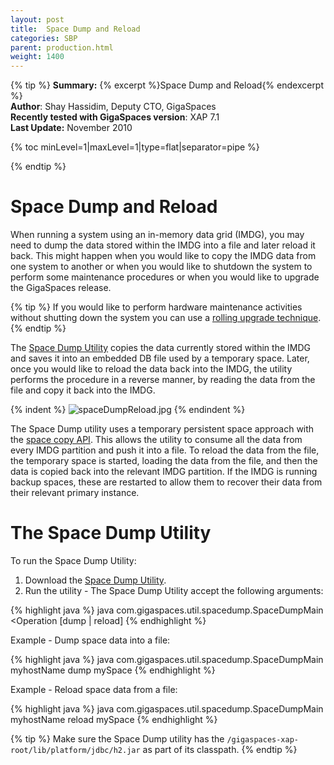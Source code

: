 ```yaml
---
layout: post
title:  Space Dump and Reload
categories: SBP
parent: production.html
weight: 1400
---
```




{% tip %}
**Summary:** {% excerpt %}Space Dump and Reload{% endexcerpt %}<br/>
**Author**: Shay Hassidim, Deputy CTO, GigaSpaces<br/>
**Recently tested with GigaSpaces version**: XAP 7.1<br/>
**Last Update:** November 2010<br/>

{% toc minLevel=1|maxLevel=1|type=flat|separator=pipe %}

{% endtip %}

# Space Dump and Reload
When running a system using an in-memory data grid (IMDG), you may need to dump the data stored within the IMDG into a file and later reload it back. This might happen when you would like to copy the IMDG data from one system to another or when you would like to shutdown the system to perform some maintenance procedures or when you would like to upgrade the GigaSpaces release.

{% tip %}
If you would like to perform hardware maintenance activities without shutting down the system you can use a [rolling upgrade technique]({%latestjavaurl%}/deploying-onto-the-service-grid.html#HotDeploy).
{% endtip %}

The [Space Dump Utility](/attachment_files/sbp/spacedump.zip) copies the data currently stored within the IMDG and saves it into an embedded DB file used by a temporary space. Later, once you would like to reload the data back into the IMDG, the utility performs the procedure in a reverse manner, by reading the data from the file and copy it back into the IMDG.

{% indent %}
![spaceDumpReload.jpg](/attachment_files/sbp/spaceDumpReload.jpg)
{% endindent %}

The Space Dump utility uses a temporary persistent space approach with the [space copy API](http://www.gigaspaces.com/docs/JavaDoc{%latestxaprelease%}/com/j_spaces/core/admin/IRemoteJSpaceAdmin.html#spaceCopy). This allows the utility to consume all the data from every IMDG partition and push it into a file. To reload the data from the file, the temporary space is started, loading the data from the file, and then the data is copied back into the relevant IMDG partition. If the IMDG is running backup spaces, these are restarted to allow them to recover their data from their relevant primary instance.

# The Space Dump Utility
To run the Space Dump Utility:

1. Download the [Space Dump Utility](/attachment_files/sbp/spacedump.zip).
2. Run the utility - The Space Dump Utility accept the following arguments:

{% highlight java %}
java com.gigaspaces.util.spacedump.SpaceDumpMain <lookup locator> <Operation [dump | reload] <spaceName>
{% endhighlight %}

Example - Dump space data into a file:

{% highlight java %}
java com.gigaspaces.util.spacedump.SpaceDumpMain myhostName dump mySpace
{% endhighlight %}

Example - Reload space data from a file:

{% highlight java %}
java com.gigaspaces.util.spacedump.SpaceDumpMain myhostName reload mySpace
{% endhighlight %}

{% tip %}
Make sure the Space Dump utility has the `/gigaspaces-xap-root/lib/platform/jdbc/h2.jar` as part of its classpath.
{% endtip %}

